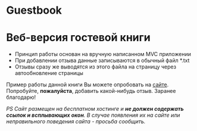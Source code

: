 ﻿# Guestbook
<h1>Веб-версия гостевой книги</h1>
<ul>
<li>Принцип работы основан на вручную написанном MVC приложении</li>
<li>При добавлении отзыва данные записываются в обычный файл *.txt</li>
<li>Отзывы сразу же выводятся из этого файла на страницу через автообновление страницы</li>
</ul>
<p>Пример работы данной книги Вы можете опробовать на <a href="http://x-chel.zzz.com.ua/">сайте</a>. Попробуйте, <b>пожалуйста</b>, добавить какой-нибудь отзыв. Заранее благодарю!</p>
<p><em>PS Сайт размещен на бесплатном хостинге и <strong>не должен содержать ссылок и всплывающих окон</strong>.
В случае появления их на сайте или неправильного поведения сайта - просьба сообщить.</em></p>

